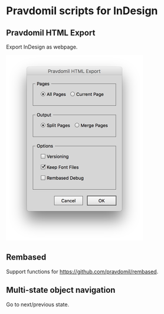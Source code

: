 # Pravdomil scripts for InDesign

## Pravdomil HTML Export
Export InDesign as webpage.

[<img src="img/html_export.png" alt="how to video" width="370" height="502"/>](img/html_export.png)

## Rembased
Support functions for https://github.com/pravdomil/rembased.

## Multi-state object navigation
Go to next/previous state.
